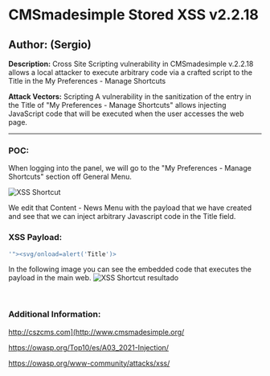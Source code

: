 # CMSmadesimple Stored XSS v2.2.18

## Author: (Sergio)

**Description:** Cross Site Scripting vulnerability in CMSmadesimple v.2.2.18 allows a local attacker to execute arbitrary code via a crafted script to the Title in the My Preferences - Manage Shortcuts

**Attack Vectors:** Scripting A vulnerability in the sanitization of the entry in the Title of "My Preferences - Manage Shortcuts" allows injecting JavaScript code that will be executed when the user accesses the web page.

---

### POC:


When logging into the panel, we will go to the "My Preferences - Manage Shortcuts" section off General Menu.

![XSS Shortcut](https://github.com/sromanhu/CMSmadesimple-Stored-XSS---Shortcut/assets/87250597/2b7b2c25-b1b8-4dcd-8847-158da95a78da)




We edit that Content - News Menu with the payload that we have created and see that we can inject arbitrary Javascript code in the Title field.


### XSS Payload:

```js
'"><svg/onload=alert('Title')>
```


In the following image you can see the embedded code that executes the payload in the main web.
![XSS Shortcut resultado](https://github.com/sromanhu/CMSmadesimple-Stored-XSS---Shortcut/assets/87250597/0348c5a5-84ad-4b19-8774-e3bbe1376e78)








</br>

### Additional Information:
http://cszcms.com](http://www.cmsmadesimple.org/

https://owasp.org/Top10/es/A03_2021-Injection/

https://owasp.org/www-community/attacks/xss/
